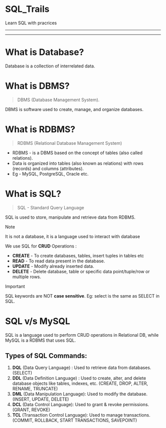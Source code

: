 # SQL_Trails
Learn SQL with pracrices
***
***
# What is Database?
Database is a collection of interrelated data.
# What is DBMS?
>DBMS (Database Management System).

DBMS is software used to create, manage, and organize
databases.

# What is RDBMS?
>RDBMS (Relational Database Management System)
- RDBMS - is a DBMS based on the concept of tables (also called relations).
- Data is organized into tables (also known as relations) with rows (records) and columns (attributes).
- Eg - MySQL, PostgreSQL, Oracle etc.

# What is SQL?
>SQL - Standard Query Language

SQL is used to store, manipulate and retrieve data from
RDBMS.

> [!NOTE] 
 It is not a database, it is a language used to interact with database

We use SQL for **CRUD** Operations :
+ **CREATE** - To create databases, tables, insert tuples in tables etc
+ **READ** - To read data present in the database.
+ **UPDATE** - Modify already inserted data.
+ **DELETE** - Delete database, table or specific data point/tuple/row or multiple rows.

>[!IMPORTANT]
SQL keywords are NOT **case sensitive**. Eg: select is the same as SELECT in SQL.

# SQL v/s MySQL
SQL is a language used to perform CRUD operations in Relational DB, while MySQL is a RDBMS that uses SQL.

## Types of SQL Commands:
1. __DQL__ (Data Query Language) : Used to retrieve data from databases. (SELECT)
2. __DDL__ (Data Definition Language) : Used to create, alter, and delete database objects
like tables, indexes, etc. (CREATE, DROP, ALTER, RENAME, TRUNCATE)
3. __DML__ (Data Manipulation Language): Used to modify the database. (INSERT, UPDATE, DELETE)
4. __DCL__ (Data Control Language): Used to grant & revoke permissions. (GRANT, REVOKE)
5. __TCL__ (Transaction Control Language): Used to manage transactions. (COMMIT, ROLLBACK, START TRANSACTIONS, SAVEPOINT)